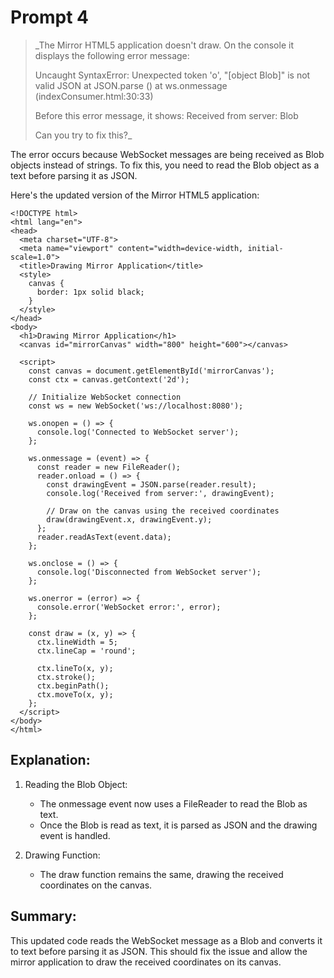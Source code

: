 # Prompt 4

> _The Mirror HTML5 application doesn't draw. On the console it displays the following error message: 
> 
> Uncaught SyntaxError: Unexpected token 'o', "[object Blob]" is not valid JSON at JSON.parse (<anonymous>) at ws.onmessage (indexConsumer.html:30:33) 
> 
> Before this error message, it shows:
> Received from server: Blob
> 
> Can you try to fix this?_

The error occurs because WebSocket messages are being received as Blob objects instead of strings. To fix this, you need to read the Blob object as a text before parsing it as JSON.

Here's the updated version of the Mirror HTML5 application:

```
<!DOCTYPE html>
<html lang="en">
<head>
  <meta charset="UTF-8">
  <meta name="viewport" content="width=device-width, initial-scale=1.0">
  <title>Drawing Mirror Application</title>
  <style>
    canvas {
      border: 1px solid black;
    }
  </style>
</head>
<body>
  <h1>Drawing Mirror Application</h1>
  <canvas id="mirrorCanvas" width="800" height="600"></canvas>

  <script>
    const canvas = document.getElementById('mirrorCanvas');
    const ctx = canvas.getContext('2d');

    // Initialize WebSocket connection
    const ws = new WebSocket('ws://localhost:8080');

    ws.onopen = () => {
      console.log('Connected to WebSocket server');
    };

    ws.onmessage = (event) => {
      const reader = new FileReader();
      reader.onload = () => {
        const drawingEvent = JSON.parse(reader.result);
        console.log('Received from server:', drawingEvent);

        // Draw on the canvas using the received coordinates
        draw(drawingEvent.x, drawingEvent.y);
      };
      reader.readAsText(event.data);
    };

    ws.onclose = () => {
      console.log('Disconnected from WebSocket server');
    };

    ws.onerror = (error) => {
      console.error('WebSocket error:', error);
    };

    const draw = (x, y) => {
      ctx.lineWidth = 5;
      ctx.lineCap = 'round';

      ctx.lineTo(x, y);
      ctx.stroke();
      ctx.beginPath();
      ctx.moveTo(x, y);
    };
  </script>
</body>
</html>
```

## Explanation:
1. Reading the Blob Object:

    - The onmessage event now uses a FileReader to read the Blob as text.
    - Once the Blob is read as text, it is parsed as JSON and the drawing event is handled.

2. Drawing Function:

    - The draw function remains the same, drawing the received coordinates on the canvas.

## Summary:
This updated code reads the WebSocket message as a Blob and converts it to text before parsing it as JSON. This should fix the issue and allow the mirror application to draw the received coordinates on its canvas.